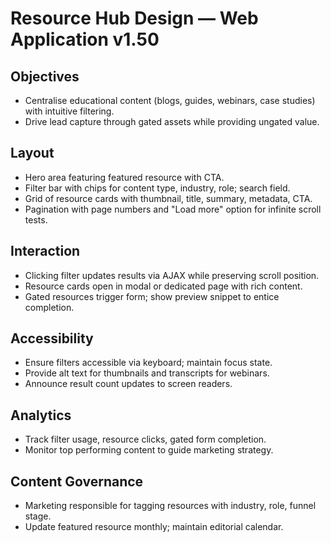 # Resource Hub Design — Web Application v1.50

## Objectives
- Centralise educational content (blogs, guides, webinars, case studies) with intuitive filtering.
- Drive lead capture through gated assets while providing ungated value.

## Layout
- Hero area featuring featured resource with CTA.
- Filter bar with chips for content type, industry, role; search field.
- Grid of resource cards with thumbnail, title, summary, metadata, CTA.
- Pagination with page numbers and "Load more" option for infinite scroll tests.

## Interaction
- Clicking filter updates results via AJAX while preserving scroll position.
- Resource cards open in modal or dedicated page with rich content.
- Gated resources trigger form; show preview snippet to entice completion.

## Accessibility
- Ensure filters accessible via keyboard; maintain focus state.
- Provide alt text for thumbnails and transcripts for webinars.
- Announce result count updates to screen readers.

## Analytics
- Track filter usage, resource clicks, gated form completion.
- Monitor top performing content to guide marketing strategy.

## Content Governance
- Marketing responsible for tagging resources with industry, role, funnel stage.
- Update featured resource monthly; maintain editorial calendar.
